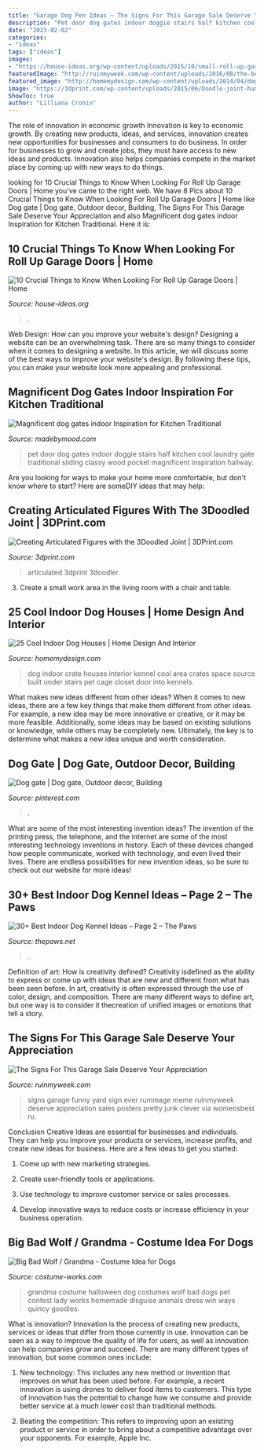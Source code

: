 ```yaml
---
title: "Garage Dog Pen Ideas ~ The Signs For This Garage Sale Deserve Your Appreciation"
description: "Pet door dog gates indoor doggie stairs half kitchen cool laundry gate traditional sliding classy wood pocket magnificent inspiration hallway"
date: "2023-02-02"
categories:
- "ideas"
tags: ["ideas"]
images:
- "https://house-ideas.org/wp-content/uploads/2015/10/small-roll-up-garage-doors-2.jpg"
featuredImage: "http://ruinmyweek.com/wp-content/uploads/2016/08/the-best-funny-pictures-of-best-garage-sale-signs-ever-10.jpg"
featured_image: "http://homemydesign.com/wp-content/uploads/2014/04/dog-crate-ideas.jpg"
image: "https://3dprint.com/wp-content/uploads/2015/06/Doodle-joint-human.jpg"
ShowToc: true
author: "Lilliana Cronin"
---
```



The role of innovation in economic growth
Innovation is key to economic growth. By creating new products, ideas, and services, innovation creates new opportunities for businesses and consumers to do business. In order for businesses to grow and create jobs, they must have access to new Ideas and products. Innovation also helps companies compete in the market place by coming up with new ways to do things.

	

		
looking for 10 Crucial Things to Know When Looking For Roll Up Garage Doors | Home you've came to the right web. We have 8 Pics about 10 Crucial Things to Know When Looking For Roll Up Garage Doors | Home like Dog gate | Dog gate, Outdoor decor, Building, The Signs For This Garage Sale Deserve Your Appreciation and also Magnificent dog gates indoor Inspiration for Kitchen Traditional. Here it is:
		
    
## 10 Crucial Things To Know When Looking For Roll Up Garage Doors | Home

<img loading=lazy src="https://house-ideas.org/wp-content/uploads/2015/10/small-roll-up-garage-doors-2.jpg" onerror="this.onerror=null;this.src='https://tse4.mm.bing.net/th?id=OIP.XHIQLGSUKn22omqr4dfeRwHaFj&amp;pid=15.1';" alt="10 Crucial Things to Know When Looking For Roll Up Garage Doors | Home">

_Source: house-ideas.org_

>. 

	

Web Design: How can you improve your website's design?
Designing a website can be an overwhelming task. There are so many things to consider when it comes to designing a website. In this article, we will discuss some of the best ways to improve your website's design. By following these tips, you can make your website look more appealing and professional.

    
## Magnificent Dog Gates Indoor Inspiration For Kitchen Traditional

<img loading=lazy src="https://madebymood.com/wp-content/uploads/2015/07/Cool-dog-gates-indoor-in-Hall-Traditional-with-Dog-Door-next-to-Sliding-Gate-alongside-Baby-Gate-andDog-Room-.jpg" onerror="this.onerror=null;this.src='https://tse1.mm.bing.net/th?id=OIP.H6NELb4gzJtrNjwxUqv1PgHaLH&amp;pid=15.1';" alt="Magnificent dog gates indoor Inspiration for Kitchen Traditional">

_Source: madebymood.com_

>pet door dog gates indoor doggie stairs half kitchen cool laundry gate traditional sliding classy wood pocket magnificent inspiration hallway. 

	

Are you looking for ways to make your home more comfortable, but don't know where to start? Here are someDIY ideas that may help: 

    
## Creating Articulated Figures With The 3Doodled Joint | 3DPrint.com

<img loading=lazy src="https://3dprint.com/wp-content/uploads/2015/06/Doodle-joint-human.jpg" onerror="this.onerror=null;this.src='https://tse2.mm.bing.net/th?id=OIP.Ol-u1AETFXawYfIXMZunawHaJ4&amp;pid=15.1';" alt="Creating Articulated Figures with the 3Doodled Joint | 3DPrint.com">

_Source: 3dprint.com_

>articulated 3dprint 3doodler. 

	

3. Create a small work area in the living room with a chair and table. 

    
## 25 Cool Indoor Dog Houses | Home Design And Interior

<img loading=lazy src="http://homemydesign.com/wp-content/uploads/2014/04/dog-crate-ideas.jpg" onerror="this.onerror=null;this.src='https://tse3.mm.bing.net/th?id=OIP.q8XeqRTdP9SuvdXsqA3wqgHaLK&amp;pid=15.1';" alt="25 Cool Indoor Dog Houses | Home Design And Interior">

_Source: homemydesign.com_

>dog indoor crate houses interior kennel cool area crates space source built under stairs pet cage closet door into kennels. 

	

What makes new ideas different from other ideas?
When it comes to new ideas, there are a few key things that make them different from other ideas. For example, a new idea may be more innovative or creative, or it may be more feasible. Additionally, some ideas may be based on existing solutions or knowledge, while others may be completely new. Ultimately, the key is to determine what makes a new idea unique and worth consideration.

    
## Dog Gate | Dog Gate, Outdoor Decor, Building

<img loading=lazy src="https://i.pinimg.com/736x/57/fa/c1/57fac11b1028ff1fd6757e73665c653d.jpg" onerror="this.onerror=null;this.src='https://tse3.mm.bing.net/th?id=OIP.pCbPQ0A6iMXWNNa-dK6rqAHaJ3&amp;pid=15.1';" alt="Dog gate | Dog gate, Outdoor decor, Building">

_Source: pinterest.com_

>. 

	

What are some of the most interesting invention ideas?
The invention of the printing press, the telephone, and the internet are some of the most interesting technology inventions in history. Each of these devices changed how people communicate, worked with technology, and even lived their lives. There are endless possibilities for new invention ideas, so be sure to check out our website for more ideas!

    
## 30+ Best Indoor Dog Kennel Ideas – Page 2 – The Paws

<img loading=lazy src="https://www.thepaws.net/wp-content/uploads/2018/10/indoor-dog-kennel-idea-9.jpg" onerror="this.onerror=null;this.src='https://tse1.mm.bing.net/th?id=OIP.YuuSMb_gy9Yvc2lfuJ_YHQHaHT&amp;pid=15.1';" alt="30+ Best Indoor Dog Kennel Ideas – Page 2 – The Paws">

_Source: thepaws.net_

>. 

	

Definition of art: How is creativity defined?
Creativity isdefined as the ability to express or come up with ideas that are new and different from what has been seen before. In art, creativity is often expressed through the use of color, design, and composition. There are many different ways to define art, but one way is to consider it thecreation of unified images or emotions that tell a story.

    
## The Signs For This Garage Sale Deserve Your Appreciation

<img loading=lazy src="http://ruinmyweek.com/wp-content/uploads/2016/08/the-best-funny-pictures-of-best-garage-sale-signs-ever-10.jpg" onerror="this.onerror=null;this.src='https://tse1.mm.bing.net/th?id=OIP.EBfGlILiSg84-hZQq3icuAHaKs&amp;pid=15.1';" alt="The Signs For This Garage Sale Deserve Your Appreciation">

_Source: ruinmyweek.com_

>signs garage funny yard sign ever rummage meme ruinmyweek deserve appreciation sales posters pretty junk clever via womensbest ru. 

	

Conclusion
Creative Ideas are essential for businesses and individuals. They can help you improve your products or services, increase profits, and create new ideas for business. Here are a few ideas to get you started:
1. Come up with new marketing strategies.

2. Create user-friendly tools or applications.

3. Use technology to improve customer service or sales processes.

4. Develop innovative ways to reduce costs or increase efficiency in your business operation.

    
## Big Bad Wolf / Grandma - Costume Idea For Dogs

<img loading=lazy src="http://photos.costume-works.com/full/grandma.jpg" onerror="this.onerror=null;this.src='https://tse4.mm.bing.net/th?id=OIP.Flx9OBXo7t_e2r4oEEWxyAHaLH&amp;pid=15.1';" alt="Big Bad Wolf / Grandma - Costume Idea for Dogs">

_Source: costume-works.com_

>grandma costume halloween dog costumes wolf bad dogs pet contest lady works homemade disguise animals dress win ways quincy goodies. 

	

What is innovation?
Innovation is the process of creating new products, services or ideas that differ from those currently in use. Innovation can be seen as a way to improve the quality of life for users, as well as innovation can help companies grow and succeed. There are many different types of innovation, but some common ones include:
1. New technology: This includes any new method or invention that improves on what has been used before. For example, a recent innovation is using drones to deliver food items to customers. This type of innovation has the potential to change how we consume and provide better service at a much lower cost than traditional methods.

2. Beating the competition: This refers to improving upon an existing product or service in order to bring about a competitive advantage over your opponents. For example, Apple Inc.

